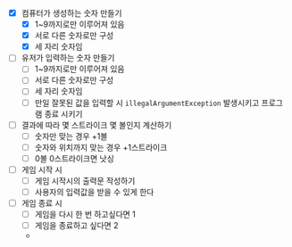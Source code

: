 - [x] 컴퓨터가 생성하는 숫자 만들기
    - [x] 1~9까지로만 이루어져 있음
    - [x] 서로 다른 숫자로만 구성
    - [x] 세 자리 숫자임
- [ ] 유저가 입력하는 숫자 만들기
  - [ ] 1~9까지로만 이루어져 있음
  - [ ] 서로 다른 숫자로만 구성
  - [ ] 세 자리 숫자임
  - [ ] 만일 잘못된 값을 입력할 시 `illegalArgumentException` 발생시키고
  프로그램 종료 시키기
- [ ] 결과에 따라 몇 스트라이크 몇 볼인지 계산하기
  - [ ] 숫자만 맞는 경우 +1볼
  - [ ] 숫자와 위치까지 맞는 경우 +1스트라이크
  - [ ] 0볼 0스트라이크면 낫싱
- [ ] 게임 시작 시
  - [ ] 게임 시작시의 출력문 작성하기
  - [ ] 사용자의 입력값을 받을 수 있게 한다
- [ ] 게임 종료 시
  - [ ] 게임을 다시 한 번 하고싶다면 1
  - [ ] 게임을 종료하고 싶다면 2
  - 